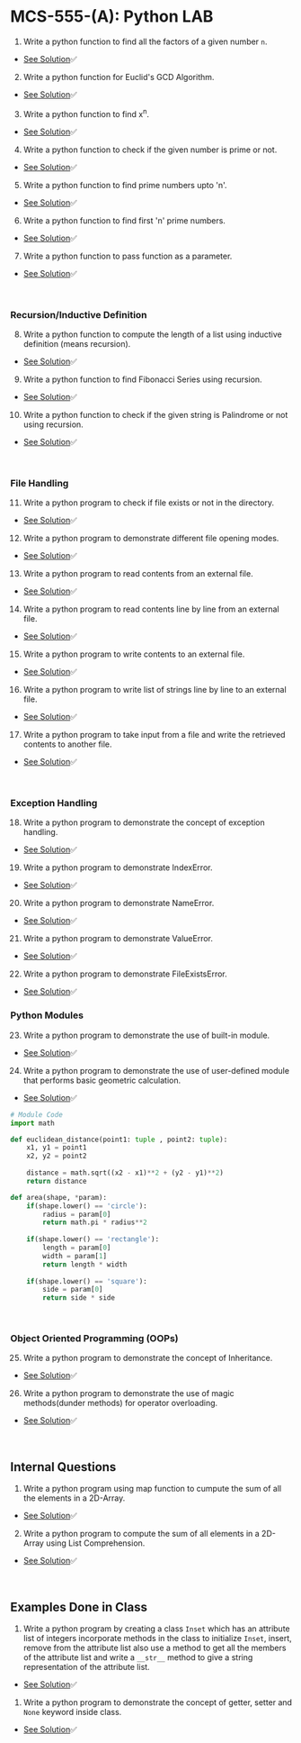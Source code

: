 # MCS-555-(A): Python LAB

1. Write a python function to find all the factors of a given number `n`.
- [See Solution](solutions/Q-01.py)✅

2. Write a python function for Euclid's GCD Algorithm.
- [See Solution](solutions/Q-02.py)✅

3. Write a python function to find x<sup>n</sup>.
- [See Solution](solutions/Q-03.py)✅

4. Write a python function to check if the given number is prime or not.
- [See Solution](solutions/Q-04.py)✅

5. Write a python function to find prime numbers upto 'n'.
- [See Solution](solutions/Q-05.py)✅

6. Write a python function to find first 'n' prime numbers.
- [See Solution](solutions/Q-06.py)✅

7. Write a python function to pass function as a parameter.
- [See Solution](solutions/Q-07.py)✅

<br />

### Recursion/Inductive Definition

8. Write a python function to compute the length of a list using inductive definition (means recursion).
- [See Solution](solutions/Q-08.py)✅

9. Write a python function to find Fibonacci Series using recursion.
- [See Solution](solutions/Q-09.py)✅

10. Write a python function to check if the given string is Palindrome or not using recursion. 
- [See Solution](solutions/Q-10.py)✅

<br />

### File Handling

11. Write a python program to check if file exists or not in the directory.
- [See Solution](concepts/file-handling/program-03.py)✅

12. Write a python program to demonstrate different file opening modes.
- [See Solution](concepts/file-handling/01_File_Opening_Modes.py)✅

13. Write a python program to read contents from an external file.
- [See Solution](concepts/file-handling/02_Read_Operation.py)✅

14. Write a python program to read contents line by line from an external file.
- [See Solution](concepts/file-handling/program-01.py)✅

15. Write a python program to write contents to an external file.
- [See Solution](concepts/file-handling/04_Write_Operation.py)✅

16. Write a python program to write list of strings line by line to an external file.
- [See Solution](concepts/file-handling/05_Write_Methods.py)✅

17.  Write a python program to take input from a file and write the retrieved contents to another file.
- [See Solution](concepts/file-handling/program-02.py)✅


<br />

### Exception Handling

18. Write a python program to demonstrate the concept of exception handling.
- [See Solution](concepts/exception-handling/ZeroDivisionError.py)✅

19. Write a python program to demonstrate IndexError.
- [See Solution](concepts/exception-handling/IndexError.py)✅

20. Write a python program to demonstrate NameError.
- [See Solution](concepts/exception-handling/NameError.py)✅

21. Write a python program to demonstrate ValueError.
- [See Solution](concepts/exception-handling/ValueError.py)✅

22. Write a python program to demonstrate FileExistsError.
- [See Solution](concepts/exception-handling/FileExistsError.py)✅


### Python Modules

23. Write a python program to demonstrate the use of built-in module.
- [See Solution](concepts/modules/built_in_module.py)✅
  
24. Write a python program to demonstrate the use of user-defined module that performs basic geometric calculation.
- [See Solution](concepts/modules/main.py)✅

```python
# Module Code
import math

def euclidean_distance(point1: tuple , point2: tuple):
    x1, y1 = point1
    x2, y2 = point2
    
    distance = math.sqrt((x2 - x1)**2 + (y2 - y1)**2)
    return distance

def area(shape, *param):
    if(shape.lower() == 'circle'):
        radius = param[0]
        return math.pi * radius**2
       
    if(shape.lower() == 'rectangle'):
        length = param[0]
        width = param[1]
        return length * width
    
    if(shape.lower() == 'square'):
        side = param[0]
        return side * side   
```


<br />

### Object Oriented Programming (OOPs)

25. Write a python program to demonstrate the concept of Inheritance.
- [See Solution](concepts/oops/Inheritance.py)✅

26. Write a python program to demonstrate the use of magic methods(dunder methods) for operator overloading.
- [See Solution](concepts/oops/Vector.py)✅ 

<br />

## Internal Questions

1. Write a python program using map function to cumpute the sum of all the elements in a 2D-Array.

- [See Solution](internals/solution-01.py)✅

2. Write a python program to compute the sum of all elements in a 2D-Array using List Comprehension.

- [See Solution](internals/solution-02.py)✅


<br />

## Examples Done in Class

1. Write a python program by creating a class `Inset` which has an attribute list of integers incorporate methods in the class to initialize `Inset`, insert, remove from the attribute list also use a method to get all the members of the attribute list and write a `__str__` method to give a string representation of the attribute list.

- [See Solution](examples-by-sir/example01.py)✅



1. Write a python program to demonstrate the concept of getter, setter and `None` keyword inside class.

- [See Solution](examples-by-sir/example02.py)✅


